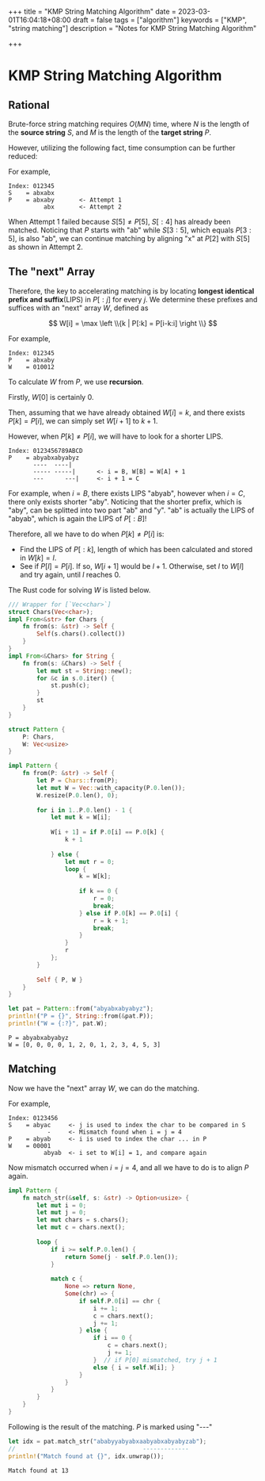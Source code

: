+++
title = "KMP String Matching Algorithm"
date = 2023-03-01T16:04:18+08:00
draft = false
tags = ["algorithm"]
keywords = ["KMP", "string matching"]
description = "Notes for KMP String Matching Algorithm"

+++

# KMP String Matching Algorithm

## Rational

Brute-force string matching requires $O(MN)$ time, where $N$ is the length of the **source string** $S$, and $M$ is the length of the **target string** $P$.

However, utilizing the following fact, time consumption can be further reduced:

For example,
```
Index: 012345
S    = abxabx
P    = abxaby       <- Attempt 1
          abx       <- Attempt 2
```

When Attempt 1 failed because $S[5] \ne P[5]$, $S[:4]$ has already been matched. Noticing that $P$ starts with "ab" while $S[3:5]$, which equals $P[3:5]$, is also "ab", we can continue matching by aligning "x" at $P[2]$ with $S[5]$ as shown in Attempt 2.

## The "next" Array

Therefore, the key to accelerating matching is by locating **longest identical prefix and suffix**(LIPS) in $P[:j]$ for every $j$. We determine these prefixes and suffices with an "next" array $W$, defined as

$$
W[i] = \max \left \\{k | P[:k] = P[i-k:i] \right \\}
$$

For example,
```
Index: 012345
P    = abxaby
W    = 010012
```

To calculate $W$ from $P$, we use **recursion**.

Firstly, $W[0]$ is certainly $0$.

Then, assuming that we have already obtained $W[i] = k$, and there exists $P[k] = P[i]$, we can simply set $W[i + 1]$ to $k + 1$.

However, when $P[k] \ne P[i]$, we will have to look for a shorter LIPS.

```
Index: 0123456789ABCD
P    = abyabxabyabyz
       ----  ----|
       ----- -----|      <- i = B, W[B] = W[A] + 1
       ---      ---|     <- i + 1 = C
```

For example, when $i = B$, there exists LIPS "abyab", however when $i = C$, there only exists shorter "aby". Noticing that the shorter prefix, which is "aby", can be splitted into two part "ab" and "y". "ab" is actually the LIPS of "abyab", which is again the LIPS of $P[:B]$!

Therefore, all we have to do when $P[k] \ne P[i]$ is:

- Find the LIPS of $P[:k]$, length of which has been calculated and stored in $W[k] = l$.
- See if $P[l] = P[i]$. If so, $W[i + 1]$ would be $l + 1$. Otherwise, set $l$ to $W[l]$ and try again, until $l$ reaches $0$.

The Rust code for solving $W$ is listed below.


```Rust
/// Wrapper for [`Vec<char>`]
struct Chars(Vec<char>);
impl From<&str> for Chars {
    fn from(s: &str) -> Self {
        Self(s.chars().collect())
    }
}
impl From<&Chars> for String {
    fn from(s: &Chars) -> Self {
        let mut st = String::new();
        for &c in s.0.iter() {
            st.push(c);
        }
        st
    }
}

struct Pattern {
    P: Chars,
    W: Vec<usize>
}

impl Pattern {
    fn from(P: &str) -> Self {
        let P = Chars::from(P);
        let mut W = Vec::with_capacity(P.0.len());
        W.resize(P.0.len(), 0);
        
        for i in 1..P.0.len() - 1 {
            let mut k = W[i];
            
            W[i + 1] = if P.0[i] == P.0[k] {
                k + 1
                
            } else {
                let mut r = 0;
                loop {
                    k = W[k];
                    
                    if k == 0 {
                        r = 0;
                        break;
                    } else if P.0[k] == P.0[i] {
                        r = k + 1;
                        break;
                    }
                }
                r
            };
        }
        
        Self { P, W }
    }
}

```


```Rust
let pat = Pattern::from("abyabxabyabyz");
println!("P = {}", String::from(&pat.P));
println!("W = {:?}", pat.W);
```

    P = abyabxabyabyz
    W = [0, 0, 0, 0, 1, 2, 0, 1, 2, 3, 4, 5, 3]


## Matching

Now we have the "next" array $W$, we can do the matching.

For example,

```
Index: 0123456
S    = abyac     <- j is used to index the char to be compared in S
           -     <- Mismatch found when i = j = 4
P    = abyab     <- i is used to index the char ... in P
W    = 00001
          abyab  <- i set to W[i] = 1, and compare again
```

Now mismatch occurred when $i = j = 4$, and all we have to do is to align $P$ again.




```Rust
impl Pattern {
    fn match_str(&self, s: &str) -> Option<usize> {
        let mut i = 0;
        let mut j = 0;
        let mut chars = s.chars();
        let mut c = chars.next();
        
        loop {
            if i >= self.P.0.len() {
                return Some(j - self.P.0.len());
            }
            
            match c {
                None => return None,
                Some(chr) => {
                    if self.P.0[i] == chr {
                        i += 1;
                        c = chars.next();
                        j += 1;
                    } else {
                        if i == 0 {
                            c = chars.next();
                            j += 1;
                        }  // if P[0] mismatched, try j + 1
                        else { i = self.W[i]; }
                    }
                }
            }
        }
    }
}
```

Following is the result of the matching. $P$ is marked using "---"


```Rust
let idx = pat.match_str("ababyyabyabxaabyabxabyabyzab");
//                                    -------------
println!("Match found at {}", idx.unwrap());
```

    Match found at 13



```Rust

```
